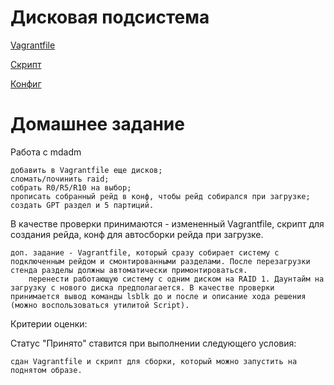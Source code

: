 # Дисковая подсистема
[Vagrantfile](https://github.com/maxonchikbk/otus/blob/main/2.RAID/Vagrantfile)

[Скрипт](https://github.com/maxonchikbk/otus/blob/main/2.RAID/mdadm.sh)

[Конфиг](https://github.com/maxonchikbk/otus/blob/main/2.RAID/mdadm.conf)

# Домашнее задание

Работа с mdadm

    добавить в Vagrantfile еще дисков;
    сломать/починить raid;
    собрать R0/R5/R10 на выбор;
    прописать собранный рейд в конф, чтобы рейд собирался при загрузке;
    создать GPT раздел и 5 партиций.

В качестве проверки принимаются - измененный Vagrantfile, скрипт для создания рейда, конф для автосборки рейда при загрузке.

    доп. задание - Vagrantfile, который сразу собирает систему с подключенным рейдом и смонтированными разделами. После перезагрузки стенда разделы должны автоматически примонтироваться.
        перенести работающую систему с одним диском на RAID 1. Даунтайм на загрузку с нового диска предполагается. В качестве проверки принимается вывод команды lsblk до и после и описание хода решения (можно воспользоваться утилитой Script).

Критерии оценки:

Статус "Принято" ставится при выполнении следующего условия:

    сдан Vagrantfile и скрипт для сборки, который можно запустить на поднятом образе.
